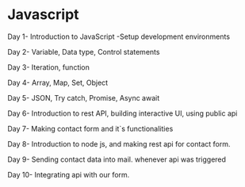 # Javascript

Day 1- Introduction to JavaScript
-Setup development environments

Day 2- Variable, Data type, Control statements

Day 3- Iteration, function

Day 4- Array, Map, Set, Object

Day 5- JSON, Try catch, Promise, Async await

Day 6- Introduction to rest API, building interactive UI, using public api

Day 7- Making contact form and it`s functionalities

Day 8- Introduction to node js, and making rest api for contact form.

Day 9- Sending contact data into mail. whenever api was triggered

Day 10- Integrating api with our form.
